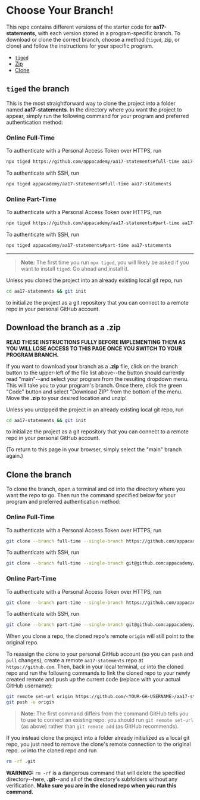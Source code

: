 # Choose Your Branch!

This repo contains different versions of the starter code for **aa17-statements**,
with each version stored in a program-specific branch. To download or clone the
correct branch, choose a method (`tiged`, zip, or clone) and follow the
instructions for your specific program.

* [`tiged`](#tiged-the-branch)
* [Zip](#download-the-branch-as-a-zip)
* [Clone](#clone-the-branch)

## `tiged` the branch

This is the most straightforward way to clone the project into a folder named
**aa17-statements**. In the directory where you want the project to appear, simply
run the following command for your program and preferred authentication method:

### Online Full-Time

To authenticate with a Personal Access Token over HTTPS, run

```sh
npx tiged https://github.com/appacademy/aa17-statements#full-time aa17-statements
```

To authenticate with SSH, run

```sh
npx tiged appacademy/aa17-statements#full-time aa17-statements
```

### Online Part-Time

To authenticate with a Personal Access Token over HTTPS, run

```sh
npx tiged https://github.com/appacademy/aa17-statements#part-time aa17-statements
```

To authenticate with SSH, run

```sh
npx tiged appacademy/aa17-statements#part-time aa17-statements
```

-----

> **Note:** The first time you run `npx tiged`, you will likely be asked if you
> want to install `tiged`. Go ahead and install it.

Unless you cloned the project into an already existing local git repo, run

```sh
cd aa17-statements && git init
```

to initialize the project as a git repository that you can connect to a remote
repo in your personal GitHub account.

## Download the branch as a .zip

**READ THESE INSTRUCTIONS FULLY BEFORE IMPLEMENTING THEM AS YOU WILL LOSE ACCESS
TO THIS PAGE ONCE YOU SWITCH TO YOUR PROGRAM BRANCH.**

If you want to download your branch as a __.zip__ file, click on the branch
button to the upper-left of the file list above--the button should currently
read "main"--and select your program from the resulting dropdown menu. This will
take you to your program's branch. Once there, click the green "Code" button and
select "Download ZIP" from the bottom of the menu. Move the __.zip__ to your
desired location and unzip!

Unless you unzipped the project in an already existing local git repo, run

```sh
cd aa17-statements && git init
```

to initialize the project as a git repository that you can connect to a remote
repo in your personal GitHub account.

(To return to this page in your browser, simply select the "main" branch again.)

## Clone the branch

To clone the branch, open a terminal and cd into the directory where you want
the repo to go. Then run the command specified below for your program and
preferred authentication method:

### Online Full-Time

To authenticate with a Personal Access Token over HTTPS, run

```sh
git clone --branch full-time --single-branch https://github.com/appacademy/aa17-statements.git
```

To authenticate with SSH, run

```sh
git clone --branch full-time --single-branch git@github.com:appacademy/aa17-statements.git
```

### Online Part-Time

To authenticate with a Personal Access Token over HTTPS, run

```sh
git clone --branch part-time --single-branch https://github.com/appacademy/aa17-statements.git
```

To authenticate with SSH, run

```sh
git clone --branch part-time --single-branch git@github.com:appacademy/aa17-statements.git
```

When you clone a repo, the cloned repo's remote `origin` will still point to the
original repo.

To reassign the clone to your personal GitHub account (so you can `push` and
`pull` changes), create a remote `aa17-statements` repo at `https://github.com`.
Then, back in your local terminal, `cd` into the cloned repo and run the
following commands to link the cloned repo to your newly created remote and push
up the current code (replace <YOUR-GH-USERNAME> with your actual GitHub username):

```sh
git remote set-url origin https://github.com/<YOUR-GH-USERNAME>/aa17-statements
git push -u origin
```

 > **Note:** The first command differs from the command GitHub tells you to use
 > to connect an existing repo: you should run `git remote set-url` (as above)
 > rather than `git remote add` (as GitHub recommends).

 If you instead clone the project into a folder already initialized as a local
 git repo, you just need to remove the clone's remote connection to the original
 repo. `cd` into the cloned repo and run

 ```sh
 rm -rf .git
 ```

**WARNING:** `rm -rf` is a dangerous command that will delete the specified
directory--here, __.git__--and all of the directory's subfolders without any
verification. **Make sure you are in the cloned repo when you run this
command.**
